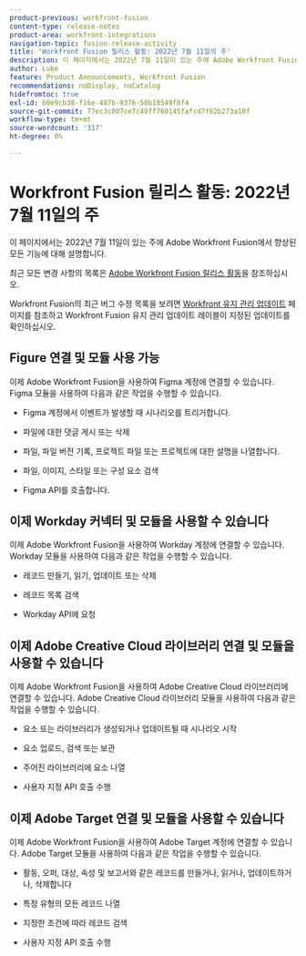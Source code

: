 ```yaml
---
product-previous: workfront-fusion
content-type: release-notes
product-area: workfront-integrations
navigation-topic: fusion-release-activity
title: 'Workfront Fusion 릴리스 활동: 2022년 7월 11일의 주'
description: 이 페이지에서는 2022년 7월 11일이 있는 주에 Adobe Workfront Fusion에서 향상된 모든 기능에 대해 설명합니다.
author: Luke
feature: Product Announcements, Workfront Fusion
recommendations: noDisplay, noCatalog
hidefromtoc: true
exl-id: b0e9cb38-f16e-487b-9376-50b18549f8f4
source-git-commit: 77ec3c007ce7c49ff760145fafcd7f62b273a18f
workflow-type: tm+mt
source-wordcount: '317'
ht-degree: 0%

---
```


# Workfront Fusion 릴리스 활동: 2022년 7월 11일의 주

이 페이지에서는 2022년 7월 11일이 있는 주에 Adobe Workfront Fusion에서 향상된 모든 기능에 대해 설명합니다.

최근 모든 변경 사항의 목록은 [Adobe Workfront Fusion 릴리스 활동](/help/workfront-fusion/fusion-product-releases/fusion-release-activity.md)을 참조하십시오.

Workfront Fusion의 최근 버그 수정 목록을 보려면 [Workfront 유지 관리 업데이트](https://experienceleague.adobe.com/docs/workfront-known-issues/releases/current-updates.html) 페이지를 참조하고 Workfront Fusion 유지 관리 업데이트 레이블이 지정된 업데이트를 확인하십시오.

## Figure 연결 및 모듈 사용 가능

이제 Adobe Workfront Fusion을 사용하여 Figma 계정에 연결할 수 있습니다. Figma 모듈을 사용하여 다음과 같은 작업을 수행할 수 있습니다.

* Figma 계정에서 이벤트가 발생할 때 시나리오를 트리거합니다.

* 파일에 대한 댓글 게시 또는 삭제

* 파일, 파일 버전 기록, 프로젝트 파일 또는 프로젝트에 대한 설명을 나열합니다.

* 파일, 이미지, 스타일 또는 구성 요소 검색

* Figma API를 호출합니다.

## 이제 Workday 커넥터 및 모듈을 사용할 수 있습니다

이제 Adobe Workfront Fusion을 사용하여 Workday 계정에 연결할 수 있습니다. Workday 모듈을 사용하여 다음과 같은 작업을 수행할 수 있습니다.

* 레코드 만들기, 읽기, 업데이트 또는 삭제

* 레코드 목록 검색

* Workday API에 요청

## 이제 Adobe Creative Cloud 라이브러리 연결 및 모듈을 사용할 수 있습니다

이제 Adobe Workfront Fusion을 사용하여 Adobe Creative Cloud 라이브러리에 연결할 수 있습니다. Adobe Creative Cloud 라이브러리 모듈을 사용하여 다음과 같은 작업을 수행할 수 있습니다.

* 요소 또는 라이브러리가 생성되거나 업데이트될 때 시나리오 시작

* 요소 업로드, 검색 또는 보관

* 주어진 라이브러리에 요소 나열

* 사용자 지정 API 호출 수행

## 이제 Adobe Target 연결 및 모듈을 사용할 수 있습니다

이제 Adobe Workfront Fusion을 사용하여 Adobe Target 계정에 연결할 수 있습니다. Adobe Target 모듈을 사용하여 다음과 같은 작업을 수행할 수 있습니다.

* 활동, 오퍼, 대상, 속성 및 보고서와 같은 레코드를 만들거나, 읽거나, 업데이트하거나, 삭제합니다

* 특정 유형의 모든 레코드 나열

* 지정한 조건에 따라 레코드 검색

* 사용자 지정 API 호출 수행
